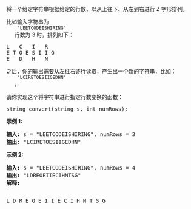 <html>
 <body>
  <p>
   将一个给定字符串根据给定的行数，以从上往下、从左到右进行 Z 字形排列。
  </p>
  <p>
   比如输入字符串为
   <code>
    "LEETCODEISHIRING"
   </code>
   行数为 3 时，排列如下：
  </p>
  <pre>L   C   I   R
E T O E S I I G
E   D   H   N
</pre>
  <p>
   之后，你的输出需要从左往右逐行读取，产生出一个新的字符串，比如：
   <code>
    "LCIRETOESIIGEDHN"
   </code>
   。
  </p>
  <p>
   请你实现这个将字符串进行指定行数变换的函数：
  </p>
  <pre>string convert(string s, int numRows);</pre>
  <p>
   <strong>
    示例 1:
   </strong>
  </p>
  <pre><strong>输入:</strong> s = "LEETCODEISHIRING", numRows = 3
<strong>输出:</strong> "LCIRETOESIIGEDHN"
</pre>
  <p>
   <strong>
    示例 2:
   </strong>
  </p>
  <pre><strong>输入:</strong> s = "LEETCODEISHIRING", numRows = 4
<strong>输出:</strong> "LDREOEIIECIHNTSG"
<strong>解释:</strong>

L     D     R
E   O E   I I
E C   I H   N
T     S     G</pre>
 </body>
</html>